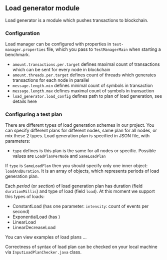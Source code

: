 ## Load generator module
Load generator is a module which pushes transactions to blockchain.

### Configuration
Load manager can be configured with properties in `test-manager.properties` file, 
which you pass to `TestManagerMain` when starting a benchmark.

* `amount.transactions.per.target` defines maximal count of transactions which can be sent for every node in blockchain  
* `amount.threads.per.target` defines count of threads which generates transactions for each node in parallel
* `message.length.min` defines minimal count of symbols in transaction
* `message.length.max` defines maximal count of symbols in transaction
* `load_generator.load_config` defines path to plan of load generation, see details here

### Configuring a test plan
There are different types of load generation schemes in our project. You can specify different plans for different nodes, 
same plan for all nodes, or mix these 2 types. Load generation plan is specified in JSON file, with parameters:
* `type` defines is this plan is the same for all nodes or specific. Possible values are `LoadPlanPerNode` and `SameLoadPlan` 

If `type` is `SameLoadPlan` then you should specify only one inner object: `loadAndDuration`. It is an array of objects, 
which represents periods of load generation plan.

Each _period_ (or _section_) of load generation plan has duration (field `durationMillis`) and type of load (field `load`).
At this moment we support this types of loads:
* ConstantLoad (has one parameter: `intensity`: count of events per second)
* ExponentialLoad (has )
* LinearLoad
* LinearDecreaseLoad

You can view examples of load plans ...

Correctness of syntax of load plan can be checked on your local machine via `InputLoadPlanChecker.java` class.